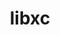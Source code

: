 ---
title: "libxc"
layout: cache
categories: [package, develop]
meta: {"compilers": ["gcc@11.4.0", "gcc@9.4.0"], "num_specs": 25, "num_specs_by_stack": {"e4s": 11, "e4s-neoverse-v2": 11, "e4s-neoverse_v1": 2, "e4s-power": 1, "root": 25}, "oss": ["ubuntu20.04", "ubuntu22.04"], "platforms": ["linux"], "stacks": ["e4s", "e4s-neoverse-v2", "e4s-neoverse_v1", "e4s-power", "root"], "targets": ["neoverse_v1", "neoverse_v2", "ppc64le", "x86_64_v3"], "versions": ["6.2.2", "7.0.0"]}
spec_details: [{"compiler": "gcc@11.4.0", "hash": "3332gsvzycynsgf4v2xz3zo52tbol4qb", "os": "ubuntu22.04", "platform": "linux", "size": "-", "stacks": ["e4s-neoverse-v2", "root"], "target": "neoverse_v2", "variants": ["build_system=cmake", "build_type=Release", "~cuda", "+fortran", "generator=ninja", "~ipo", "~kxc", "~lxc", "+shared"], "versions": ["7.0.0"]}, {"compiler": "gcc@11.4.0", "hash": "7ui72qbr2el76ulalrrytxnnzgf7tqzk", "os": "ubuntu22.04", "platform": "linux", "size": "-", "stacks": ["e4s", "root"], "target": "x86_64_v3", "variants": ["build_system=cmake", "build_type=Release", "~cuda", "+fortran", "generator=ninja", "~ipo", "~kxc", "~lxc", "+shared"], "versions": ["7.0.0"]}, {"compiler": "gcc@11.4.0", "hash": "agqbuzp4dyd2xkpiilav4wnrw7r7342w", "os": "ubuntu22.04", "platform": "linux", "size": "-", "stacks": ["e4s", "root"], "target": "x86_64_v3", "variants": ["build_system=cmake", "build_type=Release", "~cuda", "+fortran", "generator=ninja", "~ipo", "~kxc", "~lxc", "+shared"], "versions": ["7.0.0"]}, {"compiler": "gcc@11.4.0", "hash": "ajvuehmhx5nohurmatmnr4rgx5gh52gl", "os": "ubuntu22.04", "platform": "linux", "size": "-", "stacks": ["e4s-neoverse-v2", "root"], "target": "neoverse_v2", "variants": ["build_system=cmake", "build_type=Release", "~cuda", "+fortran", "generator=ninja", "~ipo", "~kxc", "~lxc", "+shared"], "versions": ["7.0.0"]}, {"compiler": "gcc@9.4.0", "hash": "dkl65gw3khonbkb7afddnybdohvwwmsu", "os": "ubuntu20.04", "platform": "linux", "size": "-", "stacks": ["e4s-power", "root"], "target": "ppc64le", "variants": ["build_system=autotools", "~cuda", "~kxc", "~lxc", "+shared"], "versions": ["6.2.2"]}, {"compiler": "gcc@11.4.0", "hash": "e3fhukv66klvxckwfylk3j3eyfetgqml", "os": "ubuntu22.04", "platform": "linux", "size": "-", "stacks": ["e4s-neoverse-v2", "root"], "target": "neoverse_v2", "variants": ["build_system=cmake", "build_type=Release", "~cuda", "+fortran", "generator=ninja", "~ipo", "~kxc", "~lxc", "+shared"], "versions": ["7.0.0"]}, {"compiler": "gcc@11.4.0", "hash": "epupuhud7swpjvzvfw5icsj3aeyge6ji", "os": "ubuntu22.04", "platform": "linux", "size": "-", "stacks": ["e4s", "root"], "target": "x86_64_v3", "variants": ["build_system=cmake", "build_type=Release", "~cuda", "+fortran", "generator=ninja", "~ipo", "~kxc", "~lxc", "+shared"], "versions": ["7.0.0"]}, {"compiler": "gcc@11.4.0", "hash": "folpetofboirci77nwrk7fp5dbkvgy6f", "os": "ubuntu22.04", "platform": "linux", "size": "-", "stacks": ["e4s-neoverse-v2", "root"], "target": "neoverse_v2", "variants": ["build_system=cmake", "build_type=Release", "~cuda", "+fortran", "generator=ninja", "~ipo", "~kxc", "~lxc", "+shared"], "versions": ["7.0.0"]}, {"compiler": "gcc@11.4.0", "hash": "h66y4tn2k2g4xgvjr5wiakgouuj67aap", "os": "ubuntu22.04", "platform": "linux", "size": "-", "stacks": ["e4s-neoverse-v2", "root"], "target": "neoverse_v2", "variants": ["build_system=cmake", "build_type=Release", "~cuda", "+fortran", "generator=ninja", "~ipo", "~kxc", "~lxc", "+shared"], "versions": ["7.0.0"]}, {"compiler": "gcc@11.4.0", "hash": "hl5khq2gqwop44shbuq35srcydhzrd37", "os": "ubuntu22.04", "platform": "linux", "size": "-", "stacks": ["e4s-neoverse-v2", "root"], "target": "neoverse_v2", "variants": ["build_system=cmake", "build_type=Release", "~cuda", "+fortran", "generator=ninja", "~ipo", "~kxc", "~lxc", "+shared"], "versions": ["7.0.0"]}, {"compiler": "gcc@11.4.0", "hash": "ixj22tpqzhzir4nlaqaxs57nj7lcboh4", "os": "ubuntu22.04", "platform": "linux", "size": "-", "stacks": ["e4s", "root"], "target": "x86_64_v3", "variants": ["build_system=cmake", "build_type=Release", "~cuda", "+fortran", "generator=ninja", "~ipo", "~kxc", "~lxc", "+shared"], "versions": ["7.0.0"]}, {"compiler": "gcc@11.4.0", "hash": "jlospuvfqimctalv3s7p4sshk2f3fumq", "os": "ubuntu22.04", "platform": "linux", "size": "-", "stacks": ["e4s", "root"], "target": "x86_64_v3", "variants": ["build_system=cmake", "build_type=Release", "~cuda", "+fortran", "generator=ninja", "~ipo", "~kxc", "~lxc", "+shared"], "versions": ["7.0.0"]}, {"compiler": "gcc@11.4.0", "hash": "l6k7e3ecctng4hjdoaz4lnpfuap4owrn", "os": "ubuntu22.04", "platform": "linux", "size": "-", "stacks": ["e4s-neoverse-v2", "root"], "target": "neoverse_v2", "variants": ["build_system=cmake", "build_type=Release", "~cuda", "+fortran", "generator=ninja", "~ipo", "~kxc", "~lxc", "+shared"], "versions": ["7.0.0"]}, {"compiler": "gcc@11.4.0", "hash": "najuzod7eezbxmbcyk5nlyt7agm2oelj", "os": "ubuntu22.04", "platform": "linux", "size": "-", "stacks": ["e4s", "root"], "target": "x86_64_v3", "variants": ["build_system=cmake", "build_type=Release", "~cuda", "+fortran", "generator=ninja", "~ipo", "~kxc", "~lxc", "+shared"], "versions": ["7.0.0"]}, {"compiler": "gcc@11.4.0", "hash": "onwtoxh4r5tltnq37c6dtszhpob7xyba", "os": "ubuntu22.04", "platform": "linux", "size": "-", "stacks": ["e4s-neoverse-v2", "root"], "target": "neoverse_v2", "variants": ["build_system=cmake", "build_type=Release", "~cuda", "+fortran", "generator=ninja", "~ipo", "~kxc", "~lxc", "+shared"], "versions": ["7.0.0"]}, {"compiler": "gcc@11.4.0", "hash": "oun6wyuyqxxgr5cfwfmz2im2igc6hgu6", "os": "ubuntu22.04", "platform": "linux", "size": "-", "stacks": ["e4s-neoverse_v1", "root"], "target": "neoverse_v1", "variants": ["build_system=autotools", "~cuda", "~kxc", "~lxc", "+shared"], "versions": ["6.2.2"]}, {"compiler": "gcc@11.4.0", "hash": "oz5dcsge7uoly23oxpzdlrgrlyxnwmns", "os": "ubuntu22.04", "platform": "linux", "size": "-", "stacks": ["e4s-neoverse-v2", "root"], "target": "neoverse_v2", "variants": ["build_system=cmake", "build_type=Release", "~cuda", "+fortran", "generator=ninja", "~ipo", "~kxc", "~lxc", "+shared"], "versions": ["7.0.0"]}, {"compiler": "gcc@11.4.0", "hash": "ryulbtiagqgy63odtw7wxo5ajbbwllbk", "os": "ubuntu22.04", "platform": "linux", "size": "-", "stacks": ["e4s", "root"], "target": "x86_64_v3", "variants": ["build_system=cmake", "build_type=Release", "~cuda", "+fortran", "generator=ninja", "~ipo", "~kxc", "~lxc", "+shared"], "versions": ["7.0.0"]}, {"compiler": "gcc@11.4.0", "hash": "sclkqvj6azlo2wsv2qy6vjvruxjzkhzt", "os": "ubuntu22.04", "platform": "linux", "size": "-", "stacks": ["e4s-neoverse_v1", "root"], "target": "neoverse_v1", "variants": ["build_system=autotools", "~cuda", "~kxc", "~lxc", "+shared"], "versions": ["6.2.2"]}, {"compiler": "gcc@11.4.0", "hash": "uldvu5plwuo6ccze2dzardz2hbhra7bd", "os": "ubuntu22.04", "platform": "linux", "size": "-", "stacks": ["e4s", "root"], "target": "x86_64_v3", "variants": ["build_system=cmake", "build_type=Release", "~cuda", "+fortran", "generator=ninja", "~ipo", "~kxc", "~lxc", "+shared"], "versions": ["7.0.0"]}, {"compiler": "gcc@11.4.0", "hash": "wcn7aisbkga2srdpxqrvj4wb5mnede57", "os": "ubuntu22.04", "platform": "linux", "size": "-", "stacks": ["e4s", "root"], "target": "x86_64_v3", "variants": ["build_system=cmake", "build_type=Release", "~cuda", "+fortran", "generator=ninja", "~ipo", "~kxc", "~lxc", "+shared"], "versions": ["7.0.0"]}, {"compiler": "gcc@11.4.0", "hash": "xos6ijil3wjrdhdf3lpfdwt4ez3ikcaw", "os": "ubuntu22.04", "platform": "linux", "size": "-", "stacks": ["e4s-neoverse-v2", "root"], "target": "neoverse_v2", "variants": ["build_system=cmake", "build_type=Release", "~cuda", "+fortran", "generator=ninja", "~ipo", "~kxc", "~lxc", "+shared"], "versions": ["7.0.0"]}, {"compiler": "gcc@11.4.0", "hash": "zeuxzrxntqpm4xlhl2dipuvkytv3wclh", "os": "ubuntu22.04", "platform": "linux", "size": "-", "stacks": ["e4s", "root"], "target": "x86_64_v3", "variants": ["build_system=cmake", "build_type=Release", "~cuda", "+fortran", "generator=ninja", "~ipo", "~kxc", "~lxc", "+shared"], "versions": ["7.0.0"]}, {"compiler": "gcc@11.4.0", "hash": "zon6itvlf7c3fdlkhbkef27th3uqohbn", "os": "ubuntu22.04", "platform": "linux", "size": "-", "stacks": ["e4s", "root"], "target": "x86_64_v3", "variants": ["build_system=cmake", "build_type=Release", "~cuda", "+fortran", "generator=ninja", "~ipo", "~kxc", "~lxc", "+shared"], "versions": ["7.0.0"]}, {"compiler": "gcc@11.4.0", "hash": "zqarc45tvm6q347vhxwxej5gnrvd67fz", "os": "ubuntu22.04", "platform": "linux", "size": "-", "stacks": ["e4s-neoverse-v2", "root"], "target": "neoverse_v2", "variants": ["build_system=cmake", "build_type=Release", "~cuda", "+fortran", "generator=ninja", "~ipo", "~kxc", "~lxc", "+shared"], "versions": ["7.0.0"]}]
---